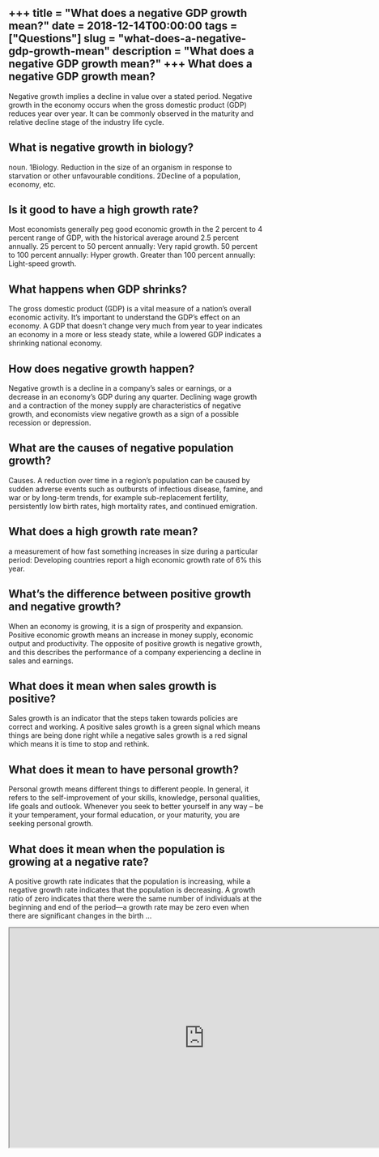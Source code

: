 +++
title = "What does a negative GDP growth mean?"
date = 2018-12-14T00:00:00
tags = ["Questions"]
slug = "what-does-a-negative-gdp-growth-mean"
description = "What does a negative GDP growth mean?"
+++
What does a negative GDP growth mean?
-------------------------------------

Negative growth implies a decline in value over a stated period. Negative growth in the economy occurs when the gross domestic product (GDP) reduces year over year. It can be commonly observed in the maturity and relative decline stage of the industry life cycle.

What is negative growth in biology?
-----------------------------------

noun. 1Biology. Reduction in the size of an organism in response to starvation or other unfavourable conditions. 2Decline of a population, economy, etc.

Is it good to have a high growth rate?
--------------------------------------

Most economists generally peg good economic growth in the 2 percent to 4 percent range of GDP, with the historical average around 2.5 percent annually. 25 percent to 50 percent annually: Very rapid growth. 50 percent to 100 percent annually: Hyper growth. Greater than 100 percent annually: Light-speed growth.

What happens when GDP shrinks?
------------------------------

The gross domestic product (GDP) is a vital measure of a nation’s overall economic activity. It’s important to understand the GDP’s effect on an economy. A GDP that doesn’t change very much from year to year indicates an economy in a more or less steady state, while a lowered GDP indicates a shrinking national economy.

How does negative growth happen?
--------------------------------

Negative growth is a decline in a company’s sales or earnings, or a decrease in an economy’s GDP during any quarter. Declining wage growth and a contraction of the money supply are characteristics of negative growth, and economists view negative growth as a sign of a possible recession or depression.

What are the causes of negative population growth?
--------------------------------------------------

Causes. A reduction over time in a region’s population can be caused by sudden adverse events such as outbursts of infectious disease, famine, and war or by long-term trends, for example sub-replacement fertility, persistently low birth rates, high mortality rates, and continued emigration.

What does a high growth rate mean?
----------------------------------

a measurement of how fast something increases in size during a particular period: Developing countries report a high economic growth rate of 6% this year.

What’s the difference between positive growth and negative growth?
------------------------------------------------------------------

When an economy is growing, it is a sign of prosperity and expansion. Positive economic growth means an increase in money supply, economic output and productivity. The opposite of positive growth is negative growth, and this describes the performance of a company experiencing a decline in sales and earnings.

What does it mean when sales growth is positive?
------------------------------------------------

Sales growth is an indicator that the steps taken towards policies are correct and working. A positive sales growth is a green signal which means things are being done right while a negative sales growth is a red signal which means it is time to stop and rethink.

What does it mean to have personal growth?
------------------------------------------

Personal growth means different things to different people. In general, it refers to the self-improvement of your skills, knowledge, personal qualities, life goals and outlook. Whenever you seek to better yourself in any way – be it your temperament, your formal education, or your maturity, you are seeking personal growth.

What does it mean when the population is growing at a negative rate?
--------------------------------------------------------------------

A positive growth rate indicates that the population is increasing, while a negative growth rate indicates that the population is decreasing. A growth ratio of zero indicates that there were the same number of individuals at the beginning and end of the period—a growth rate may be zero even when there are significant changes in the birth …

<iframe allow="accelerometer; autoplay; clipboard-write; encrypted-media; gyroscope; picture-in-picture" allowfullscreen="" class="__youtube_prefs__  epyt-is-override  no-lazyload" data-no-lazy="1" data-origheight="433" data-origwidth="770" data-skipgform_ajax_framebjll="" height="433" id="_ytid_58102" loading="lazy" src="https://www.youtube.com/embed/rUJkbWNnNy4?enablejsapi=1&autoplay=0&cc_load_policy=0&cc_lang_pref=&iv_load_policy=1&loop=0&modestbranding=0&rel=1&fs=1&playsinline=0&autohide=2&theme=dark&color=red&controls=1&" title="YouTube player" width="770"></iframe>